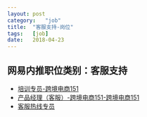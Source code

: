 ```yaml
---
layout:	post
category:	"job"
title:	"客服支持-岗位"
tags:	[job]
date:	2018-04-23
---
```

## 网易内推职位类别：客服支持
- [培训专员-跨境电商151](http://bole.netease.com/position/h5/detail.do?id=9766&rcode=D1O21582aT)
- [产品经理（客服）-跨境电商151-跨境电商151](http://bole.netease.com/position/h5/detail.do?id=10340&rcode=D1O21582aT)
- [客服热线专员](http://bole.netease.com/position/h5/detail.do?id=485&rcode=D1O21582aT)
